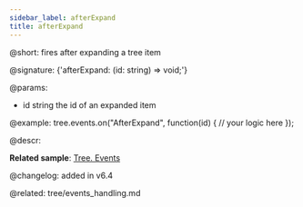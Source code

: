 ```yaml
---
sidebar_label: afterExpand
title: afterExpand
---          
```


@short: fires after expanding a tree item

@signature: {'afterExpand: (id: string) => void;'}

@params:
- id    string      the id of an expanded item

@example:
tree.events.on("AfterExpand", function(id) {
    // your logic here
});


@descr:


**Related sample**: [Tree. Events](https://snippet.dhtmlx.com/vux1ye9g)

@changelog: added in v6.4

@related: tree/events_handling.md